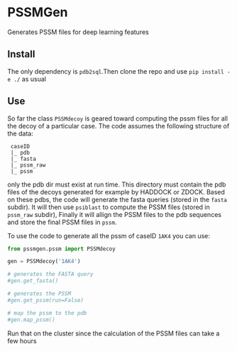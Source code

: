 # PSSMGen

Generates PSSM files for deep learning features

## Install

The only dependency is `pdb2sql`.Then clone the repo and use `pip install -e ./` as usual

## Use
So far the class `PSSMdecoy` is geared toward computing the pssm files for all the decoy of a particular case. The code assumes the following structure of the data:

```
 caseID
 |_ pdb
 |_ fasta
 |_ pssm_raw
 |_ pssm
```

only the pdb dir must exist at run time. This directory must contain the pdb files of the decoys generated for example by HADDOCK or ZDOCK. Based on these pdbs, the code will generate the fasta queries (stored in the `fasta` subdir). It will then use `psiblast` to compute the PSSM files (stored in `pssm_raw` subdir), Finally it will allign the PSSM files to the pdb sequences and store the final PSSM files in `pssm`.

To use the code to generate all the pssm of caseID `1AK4` you can use:

```python
from pssmgen.pssm import PSSMdecoy

gen = PSSMdecoy('1AK4')

# generates the FASTA query
#gen.get_fasta()

# generates the PSSM
#gen.get_pssm(run=False)

# map the pssm to the pdb
#gen.map_pssm()

```

Run that on the cluster since the calculation of the PSSM files can take a few hours